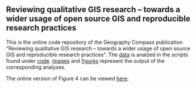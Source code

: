 
## Reviewing qualitative GIS research – towards a wider usage of open source GIS and reproducible research practices

This is the online code repository of the Geography Compass publication
“Reviewing qualitative GIS research – towards a wider usage of open
source GIS and reproducible research practices”. The
[data](https://github.com/jannes-m/qual_gis/tree/master/data) is analzed
in the scripts found under
[code](https://github.com/jannes-m/qual_gis/tree/master/code).
[images](https://github.com/jannes-m/qual_gis/tree/master/images) and
[figures](https://github.com/jannes-m/qual_gis/tree/master/figures)
represent the output of the corresponding analyses.

The online version of Figure 4 can be viewed
[here](http://mccoy.geogr.uni-jena.de:3838/jannes/cluster_map/).
